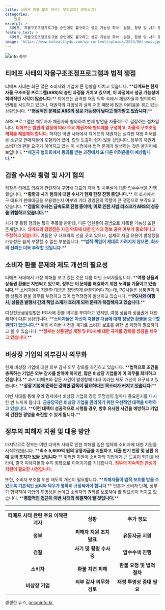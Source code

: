 ```yaml
---
title: 상품권 환불 불가 이유는 무엇일까? 알아보기!
categories:
  - 법률
excerpt: >
  티메프, 자율구조조정프로그램 승인에도 불구하고 성공 가능성 희박! 검찰, 횡령 및 사기 혐의로 압수수색 진행 중. 여행상품과 상품권 환불 문제로 소비자들 불만 고조, 정부는 규제 강화 방침! 이번 사태의 전말을 알아보세요. 
feature_text: >
  티메프, 자율구조조정프로그램 승인에도 불구하고 성공 가능성 희박! 검찰, 횡령 및 사기 혐의로 압수수색 진행 중. 여행상품과 상품권 환불 문제로 소비자들 불만 고조, 정부는 규제 강화 방침! 이번 사태의 전말을 알아보세요. 
image: 'https://www.behealthy4u.com/wp-content/uploads/2024/06/news.jpg'
---
```


<p><img src="https://www.behealthy4u.com/wp-content/uploads/2024/06/news.jpg" alt="info 속보" /></p>

<h2 data-ke-size="size26">티메프 사태의 자율구조조정프로그램과 법적 쟁점</h2>

<p data-ke-size="size16">
티메프 사태는 최근 많은 소비자와 기업에 큰 영향을 미치고 있습니다. **<b>티메프는 현재 자율 구조조정 프로그램(ARS)의 승인 과정을 거치고 있으며, 이 과정에서 성공 가능성에 회의적인 시각이 많습니다.</b>** 티메프는 급격한 재정 악화 속에서 채권자들과 협의하여 변제를 시도하고 있으나, 채권자의 다양성과 실적 저조 때문에 많은 어려움을 겪고 있는 상황입니다. **<b><span style="background-color: #21538527;">현실적인 문제로 ARS의 성공 가능성이 낮다고 평가받고 있습니다.</span></b>**
</p>

<p data-ke-size="size16">
ARS 프로그램은 채무자가 채권자와 협의하여 변제 방안을 자율적으로 결정하는 절차입니다. <b><span style="color: #ee2323;">티메프는 법원의 결정에 따라 주요 채권자와 협의체를 구성하고, 자율적 구조조정 계획을 제출해야 합니다.</span></b> 하지만 이번 사태에서 티메프의 채권자는 심각한 재정 피해를 본 소규모 판매자들이 포함되어 있어, 합의 도출이 쉽지 않을 것입니다. 정부의 지원과 소비자의 환불 요구가 이어지고 있는 이 시점에서 법적 문제가 발생하는 것은 불가피해 보입니다. **<b><span style="color: #1a5490;">채권자 협의회에서 동의를 받는 과정에서 또 다른 어려움들이 예상됩니다.</span></b>**
</p>

<h2 data-ke-size="size26">검찰 수사와 횡령 및 사기 혐의</h2>

<p data-ke-size="size16">
검찰은 티메프 의혹과 관련하여 구영배 대표의 자택 및 사무실에 대한 압수수색을 진행했습니다. **<b>횡령과 사기 혐의에 대한 수사가 현재 한창 진행 중입니다.</b>** 이 조사에서 구 대표가 판매대금을 유용했는지 여부와 기타 경영진의 역할이 큰 쟁점으로 부각되고 있습니다. **<b><span style="background-color: #21538527;">검찰의 수사는 급속도로 진행 중이며, 이로 인한 사법 리스크가 ARS의 성공을 위협하고 있습니다.</span></b>**
</p>

<p data-ke-size="size16">
사기 및 횡령 혐의는 특히 주목할 만한데, 다른 임원들이 공범으로 지목될 가능성 또한 존재합니다. <b><span style="color: #ee2323;">티메프의 경영진은 자금 악화에 대한 인식과 정보 공유 여부가 중요하다고 주장하고 있습니다.</span></b> 이들은 구 대표와의 선을 긋고 있으나, 실제로 자금 유용이 발생했을 가능성은 쉽게 부정할 수 없는 부분입니다. **<b><span style="color: #1a5490;">법적 책임이 제대로 가려지지 않으면, 회사의 신뢰는 더욱 추락할 것입니다.</span></b>**
</p>

<h2 data-ke-size="size26">소비자 환불 문제와 제도 개선의 필요성</h2>

<p data-ke-size="size16">
티메프 사태에서 가장 피해를 보고 있는 것은 다름 아닌 소비자들입니다. **<b>여행 상품과 상품권 환불은 지연되고 있으며, 정부는 이 문제를 해결하기 위한 노력을 기울이고 있습니다.</b>** 소비자들이 지불한 대금은 정당하게 환불되어야 하는데, PG사들은 상품권과 여행 상품의 환불 의무를 부정하고 있어 법적쟁점이 발생하고 있습니다. **<b><span style="background-color: #21538527;">PG사와 여행사, 상품권 발행사 간의 책임 소재가 흐리게 되어 문제가 복잡해지고 있습니다.</span></b>**
</p>

<p data-ke-size="size16">
여신전문금융업법은 PG사에 환불 의무를 부여하고 있지만, 여행 상품과 상품권에 대한 해석이 다른 상황입니다. **<b><span style="color: #1a5490;">소비자들은 자신이 지불한 대금에 대해 정당한 환불을 요구할 권리가 있습니다.</span></b>** 따라서 이번 사건을 계기로 소비자 보호를 위한 법 제정이 필요하다고 볼 수 있습니다. **<b><span style="color: #ee2323;">정부는 상품권법 개정 및 PG사에 대한 규제를 강화할 방침을 세우고 있습니다.</span></b>**
</p>

<h2 data-ke-size="size26">비상장 기업의 외부감사 의무화</h2>

<p data-ke-size="size16">
현재 비상장 기업에 대한 외부 감사 의무 강화를 추진하고 있습니다. **<b>법적으로 조건을 충족하는 기업은 외부 감사를 받아야 하지만, 많은 비상장 기업들이 이 의무를 회피하고 있습니다.</b>** 과거 티메프와 같은 사건이 발생함에 따라 이러한 제도 개선이 요구되고 있습니다. **<b><span style="background-color: #21538527;">상장 기업에 준하는 강력한 감독이 필요하다는 목소리가 커지고 있습니다.</span></b>**
</p>

<p data-ke-size="size16">
이번 사태를 통해 우리 경제에서 비상장 기업의 경영 투명성이 얼마나 중요한지를 다시 한 번 느끼게 됩니다. <b><span style="color: #1a5490;">금융당국은 비상장 기업을 관리하기 위한 우선적인 대책을 마련하고 있습니다.</span></b> **<b>이런 대책이 성공적으로 시행될 경우, 향후 유사한 사건을 예방하고 기업의 건전한 경영을 촉진할 수 있게 됩니다.</b>**
</p>

<h2 data-ke-size="size26">정부의 피해자 지원 및 대응 방안</h2>

<p data-ke-size="size16">
마지막으로 정부는 이번 티메프 사태로 인한 피해를 입은 업체와 소비자에 대한 지원을 시작하였습니다. **<b>최소 5,600억 원의 유동자금을 지원하고, 대출 만기 연장 및 상환 유예 등의 조치가 있을 것입니다.</b>** 이러한 지원이 소비자와 기업에게 큰 도움이 되기를 바라며, 결국 피해자들의 수익 회복으로 이어지기를 기대합니다. <b><span style="color: #ee2323;">정부의 지속적인 관심과 지원이 필요한 시점입니다.</span></b>
</p>

<p data-ke-size="size16">
또한, 소비자 보호를 위한 제도적 개선이 필요합니다. **<b><span style="color: #1a5490;">피해자들이 법적 보호를 받을 수 있도록 기본적인 권리와 의무가 명확히 규정되어야 합니다.</span></b>** 언론과 소비자 단체, 정부가 협력하여 기업의 투명성을 높이고 소비자의 권리를 보호해야 할 필요성이 커지고 있습니다. **<b><span style="background-color: #21538527;">통합적인 접근이 이번 사태의 해결책이 될 것입니다.</span></b>**
</p>

<hr>

<table style="width: 100%; border-collapse: collapse;">
<tr>
<td style="text-align: center; height: 17px;"><b>티메프 사태 관련 주요 이해관계자</b></td>
<td style="text-align: center; height: 17px;"><b>상황</b></td>
<td style="text-align: center; height: 17px;"><b>추가 정보</b></td>
</tr>
<tr>
<td style="text-align: center; height: 17px;"><b>정부</b></td>
<td style="text-align: center; height: 17px;"><b>피해자 지원 조치 발표</b></td>
<td style="text-align: center; height: 17px;"><b>유동자금 지원</b></td>
</tr>
<tr>
<td style="text-align: center; height: 17px;"><b>검찰</b></td>
<td style="text-align: center; height: 17px;"><b>사기 및 횡령 수사 중</b></td>
<td style="text-align: center; height: 17px;"><b>압수수색 진행</b></td>
</tr>
<tr>
<td style="text-align: center; height: 17px;"><b>소비자</b></td>
<td style="text-align: center; height: 17px;"><b>환불 지연 피해</b></td>
<td style="text-align: center; height: 17px;"><b>환불 요청 및 법적 절차</b></td>
</tr>
<tr>
<td style="text-align: center; height: 17px;"><b>비상장 기업</b></td>
<td style="text-align: center; height: 17px;"><b>외부 감사 의무화 검토</b></td>
<td style="text-align: center; height: 17px;"><b>재정 투명성 증대 필요</b></td>
</tr>
</table>

<p data-ke-size="size16"></p>
생생한 뉴스, <a href="https://onioninfo.kr" rel="dofollow">onioninfo.kr</a>


